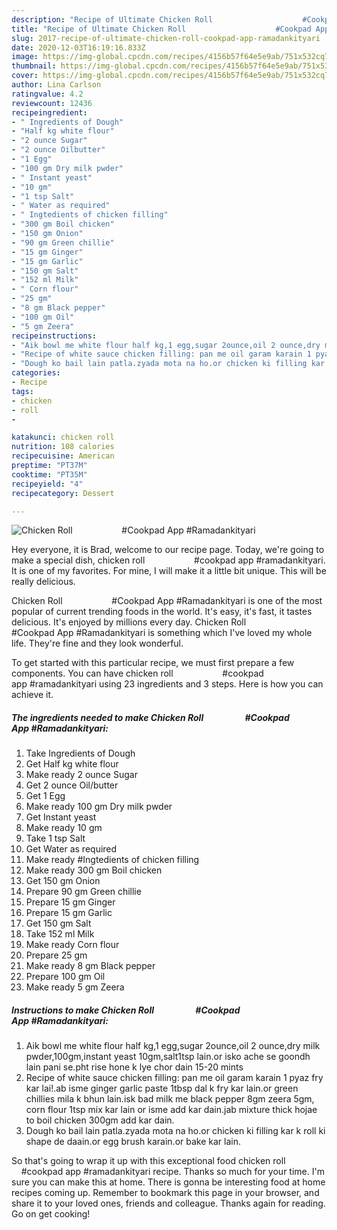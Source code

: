 ```yaml
---
description: "Recipe of Ultimate Chicken Roll                    #Cookpad App #Ramadankityari"
title: "Recipe of Ultimate Chicken Roll                    #Cookpad App #Ramadankityari"
slug: 2017-recipe-of-ultimate-chicken-roll-cookpad-app-ramadankityari
date: 2020-12-03T16:19:16.833Z
image: https://img-global.cpcdn.com/recipes/4156b57f64e5e9ab/751x532cq70/chicken-roll-cookpad-app-ramadankityari-recipe-main-photo.jpg
thumbnail: https://img-global.cpcdn.com/recipes/4156b57f64e5e9ab/751x532cq70/chicken-roll-cookpad-app-ramadankityari-recipe-main-photo.jpg
cover: https://img-global.cpcdn.com/recipes/4156b57f64e5e9ab/751x532cq70/chicken-roll-cookpad-app-ramadankityari-recipe-main-photo.jpg
author: Lina Carlson
ratingvalue: 4.2
reviewcount: 12436
recipeingredient:
- " Ingredients of Dough"
- "Half kg white flour"
- "2 ounce Sugar"
- "2 ounce Oilbutter"
- "1 Egg"
- "100 gm Dry milk pwder"
- " Instant yeast"
- "10 gm"
- "1 tsp Salt"
- " Water as required"
- " Ingtedients of chicken filling"
- "300 gm Boil chicken"
- "150 gm Onion"
- "90 gm Green chillie"
- "15 gm Ginger"
- "15 gm Garlic"
- "150 gm Salt"
- "152 ml Milk"
- " Corn flour"
- "25 gm"
- "8 gm Black pepper"
- "100 gm Oil"
- "5 gm Zeera"
recipeinstructions:
- "Aik bowl me white flour half kg,1 egg,sugar 2ounce,oil 2 ounce,dry milk pwder,100gm,instant yeast 10gm,salt1tsp lain.or isko ache se goondh lain pani se.pht rise hone k lye chor dain 15-20 mints"
- "Recipe of white sauce chicken filling: pan me oil garam karain 1 pyaz fry kar lai!.ab isme ginger garlic paste 1tbsp dal k fry kar lain.or green chillies mila k bhun lain.isk bad milk me black pepper 8gm zeera 5gm, corn flour 1tsp mix kar lain or isme add kar dain.jab mixture thick hojae to boil chicken 300gm add kar dain."
- "Dough ko bail lain patla.zyada mota na ho.or chicken ki filling kar k roll ki shape de daain.or egg brush karain.or bake kar lain."
categories:
- Recipe
tags:
- chicken
- roll
- 

katakunci: chicken roll  
nutrition: 108 calories
recipecuisine: American
preptime: "PT37M"
cooktime: "PT35M"
recipeyield: "4"
recipecategory: Dessert

---
```



![Chicken Roll                    #Cookpad App #Ramadankityari](https://img-global.cpcdn.com/recipes/4156b57f64e5e9ab/751x532cq70/chicken-roll-cookpad-app-ramadankityari-recipe-main-photo.jpg)

Hey everyone, it is Brad, welcome to our recipe page. Today, we're going to make a special dish, chicken roll                    #cookpad app #ramadankityari. It is one of my favorites. For mine, I will make it a little bit unique. This will be really delicious.



Chicken Roll                    #Cookpad App #Ramadankityari is one of the most popular of current trending foods in the world. It's easy, it's fast, it tastes delicious. It's enjoyed by millions every day. Chicken Roll                    #Cookpad App #Ramadankityari is something which I've loved my whole life. They're fine and they look wonderful.


To get started with this particular recipe, we must first prepare a few components. You can have chicken roll                    #cookpad app #ramadankityari using 23 ingredients and 3 steps. Here is how you can achieve it.

<!--inarticleads1-->

##### The ingredients needed to make Chicken Roll                    #Cookpad App #Ramadankityari:

1. Take  Ingredients of Dough
1. Get Half kg white flour
1. Make ready 2 ounce Sugar
1. Get 2 ounce Oil/butter
1. Get 1 Egg
1. Make ready 100 gm Dry milk pwder
1. Get  Instant yeast
1. Make ready 10 gm
1. Take 1 tsp Salt
1. Get  Water as required
1. Make ready  #Ingtedients of chicken filling
1. Make ready 300 gm Boil chicken
1. Get 150 gm Onion
1. Prepare 90 gm Green chillie
1. Prepare 15 gm Ginger
1. Prepare 15 gm Garlic
1. Get 150 gm Salt
1. Take 152 ml Milk
1. Make ready  Corn flour
1. Prepare 25 gm
1. Make ready 8 gm Black pepper
1. Prepare 100 gm Oil
1. Make ready 5 gm Zeera




<!--inarticleads2-->

##### Instructions to make Chicken Roll                    #Cookpad App #Ramadankityari:

1. Aik bowl me white flour half kg,1 egg,sugar 2ounce,oil 2 ounce,dry milk pwder,100gm,instant yeast 10gm,salt1tsp lain.or isko ache se goondh lain pani se.pht rise hone k lye chor dain 15-20 mints
1. Recipe of white sauce chicken filling: pan me oil garam karain 1 pyaz fry kar lai!.ab isme ginger garlic paste 1tbsp dal k fry kar lain.or green chillies mila k bhun lain.isk bad milk me black pepper 8gm zeera 5gm, corn flour 1tsp mix kar lain or isme add kar dain.jab mixture thick hojae to boil chicken 300gm add kar dain.
1. Dough ko bail lain patla.zyada mota na ho.or chicken ki filling kar k roll ki shape de daain.or egg brush karain.or bake kar lain.




So that's going to wrap it up with this exceptional food chicken roll                    #cookpad app #ramadankityari recipe. Thanks so much for your time. I'm sure you can make this at home. There is gonna be interesting food at home recipes coming up. Remember to bookmark this page in your browser, and share it to your loved ones, friends and colleague. Thanks again for reading. Go on get cooking!
